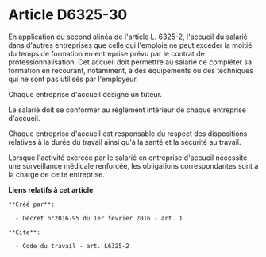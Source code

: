 # Article D6325-30

En application du second alinéa de l'article L. 6325-2, l'accueil du salarié dans d'autres entreprises que celle qui
l'emploie ne peut excéder la moitié du temps de formation en entreprise prévu par le contrat de professionnalisation. Cet
accueil doit permettre au salarié de compléter sa formation en recourant, notamment, à des équipements ou des techniques qui
ne sont pas utilisés par l'employeur. 

Chaque entreprise d'accueil désigne un tuteur. 

Le salarié doit se conformer au règlement intérieur de chaque entreprise d'accueil. 

Chaque entreprise d'accueil est responsable du respect des dispositions relatives à la durée du travail ainsi qu'à la santé
et la sécurité au travail. 

Lorsque l'activité exercée par le salarié en entreprise d'accueil nécessite une surveillance médicale renforcée, les
obligations correspondantes sont à la charge de cette entreprise.

**Liens relatifs à cet article**

	**Créé par**:

	  - Décret n°2016-95 du 1er février 2016 - art. 1

	**Cite**:

	  - Code du travail - art. L6325-2
